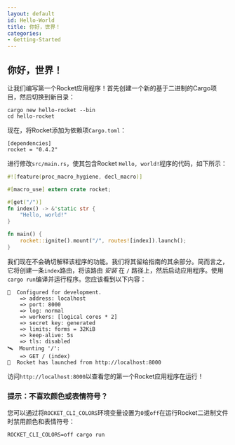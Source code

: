 ```yaml
---
layout: default
id: Hello-World
title: 你好，世界！
categories:
- Getting-Started
---
```


## 你好，世界！

让我们编写第一个Rocket应用程序！首先创建一个新的基于二进制的Cargo项目，然后切换到新目录：

```shell
cargo new hello-rocket --bin
cd hello-rocket
```

现在，将Rocket添加为依赖项`Cargo.toml`：

```shell
[dependencies]
rocket = "0.4.2"
```

进行修改`src/main.rs`，使其包含Rocket `Hello, world!`程序的代码，如下所示：

```rust
#![feature(proc_macro_hygiene, decl_macro)]

#[macro_use] extern crate rocket;

#[get("/")]
fn index() -> &'static str {
    "Hello, world!"
}

fn main() {
    rocket::ignite().mount("/", routes![index]).launch();
}
```

我们现在不会确切解释该程序的功能。我们将其留给指南的其余部分。简而言之，它将创建一条`index`路由，将该路由 *安装* 在 `/` 路径上，然后启动应用程序。使用`cargo run`编译并运行程序。您应该看到以下内容：

```shell
🔧  Configured for development.
    => address: localhost
    => port: 8000
    => log: normal
    => workers: [logical cores * 2]
    => secret key: generated
    => limits: forms = 32KiB
    => keep-alive: 5s
    => tls: disabled
🛰  Mounting '/':
    => GET / (index)
🚀  Rocket has launched from http://localhost:8000
```

访问`http://localhost:8000`以查看您的第一个Rocket应用程序在运行！

### 提示：不喜欢颜色或表情符号？

您可以通过将`ROCKET_CLI_COLORS`环境变量设置为`0`或`off`在运行Rocket二进制文件时禁用颜色和表情符号：

```shell
ROCKET_CLI_COLORS=off cargo run
```